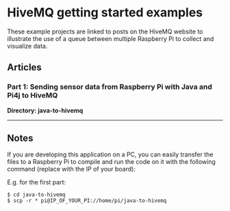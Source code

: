 # HiveMQ getting started examples

These example projects are linked to posts on the HiveMQ website to illustrate 
the use of a queue between multiple Raspberry Pi to collect and visualize data.

## Articles

### Part 1: Sending sensor data from Raspberry Pi with Java and Pi4j to HiveMQ

**Directory: java-to-hivemq**

***




## Notes

If you are developing this application on a PC, you can easily transfer the files to a Raspberry Pi to compile and run
the code on it with the following command (replace with the IP of your board):

E.g. for the first part:

```shell
$ cd java-to-hivemq
$ scp -r * pi@IP_OF_YOUR_PI://home/pi/java-to-hivemq
```